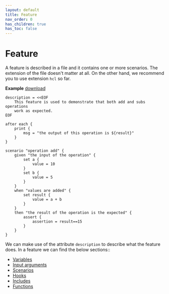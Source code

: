 ```yaml
---
layout: default
title: Feature
nav_order: 0
has_children: true
has_toc: false
---
```

<link rel="stylesheet" href="../../../assets/css/custom.css">

# Feature

A feature is described in a file and it contains one or more scenarios. The extension of the file doesn't matter at all. On the other hand,  we recommend you to use extension `hcl` so far. 

**Example** [download](https://raw.githubusercontent.com/wesovilabs/orion-examples/master/site/feature001.hcl)
```hcl
description = <<EOF
    This feature is used to demonstrate that both add and subs operations 
    work as expected.
EOF

after each {
    print {
        msg = "the output of this operation is ${result}"
    }
}

scenario "operation add" {
    given "the input of the operation" {
        set a {
            value = 10
        }    
        set b {
            value = 5
        }
    }
    when "values are added" {
        set result {
            value = a + b 
        }
    } 
    then "the result of the operation is the expected" {
        assert {
            assertion = result==15
        }
    }
}
```

We can make use of the attribute `description` to describe what the feature does. 
In a feature we can find the below sections::

- [Variables](../vars)
- [Input arguments](../args)
- [Scenarios](../scenarios)
- [Hooks](../hooks)
- [Includes](../includes)
- [Functions](../functions)

